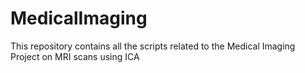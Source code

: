# MedicalImaging
This repository contains all the scripts related to the Medical Imaging Project on MRI scans using ICA
